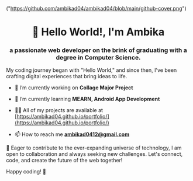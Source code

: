 ("https://github.com/ambikad04/ambikad04/blob/main/github-cover.png") 
<h1 align="center">👋 Hello World!, I'm Ambika</h1>
<h3 align="center">a passionate web developer on the brink of graduating with a degree in Computer Science.</h3>
My coding journey began with "Hello World," and since then, I've been crafting digital experiences that bring ideas to life.

- 🔭 I’m currently working on **Collage Major Project**

- 🌱 I’m currently learning **MEARN, Android App Development**

- 👨‍💻 All of my projects are available at [https://ambikad04.github.io/portfolio/](https://ambikad04.github.io/portfolio/)

- 📫 How to reach me **ambikad0412@gmail.com**

🚀 Eager to contribute to the ever-expanding universe of technology, I am open to collaboration and always seeking new challenges. Let's connect, code, and create the future of the web together!

Happy coding! 🚧

